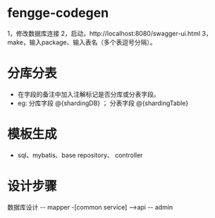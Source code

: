 # fengge-codegen
1，修改数据库连接
2，启动，http://localhost:8080/swagger-ui.html
3，make，输入package、输入表名（多个表逗号分隔）。

# 分库分表
- 在字段的备注中加入注解标记是否分库或分表字段。
- eg: 分库字段 @{shardingDB} ； 分表字段 @{shardingTable}

# 模板生成
- sql、mybatis、base repository、 controller

# 设计步骤
数据库设计 -- mapper -[common service] -->api -- admin

